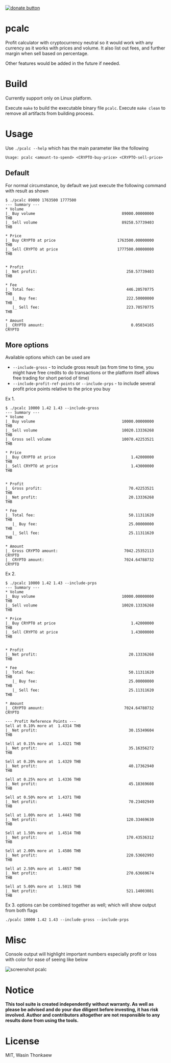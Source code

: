 [![donate button](https://img.shields.io/badge/$-donate-ff69b4.svg?maxAge=2592000&amp;style=flat)](https://github.com/haxpor/donate)

# pcalc

Profit calculator with cryptocurrency neutral so it would work with any currency as it works with prices and volume.
It also list out fees, and further margin when sell based on percentage.

Other features would be added in the future if needed.

# Build

Currently support only on Linux platform.

Execute `make` to build the executable binary file `pcalc`.
Execute `make clean` to remove all artifacts from building process.

# Usage

Use `./pcalc --help` which has the main parameter like the following

```
Usage: pcalc <amount-to-spend> <CRYPTO-buy-price> <CRYPTO-sell-price>
```

## Default

For normal circumstance, by default we just execute the following command with result as shown

```
$ ./pcalc 89000 1763500 1777500
--- Summary ---
* Volume
|_ Buy volume                                      89000.00000000     THB
|_ Sell volume                                     89258.57739403     THB

* Price
|_ Buy CRYPTO at price                           1763500.00000000     THB
|_ Sell CRYPTO at price                          1777500.00000000     THB


* Profit
|_ Net profit:                                       258.57739403     THB

* Fee
|_ Total fee:                                        446.20570775     THB
   |_ Buy fee:                                       222.50000000     THB
   |_ Sell fee:                                      223.70570775     THB

* Amount
|_ CRYPTO amount:                                      0.05034165     CRYPTO

```

## More options

Available options which can be used are

* `--include-gross` - to include gross result (as from time to time, you might have free credits to do transactions or the platform itself allows free trading for short period of time)
* `--include-profit-ref-points` or `--include-prps` - to include several profit price points relative to the price you buy

Ex 1.

```
$ ./pcalc 10000 1.42 1.43 --include-gross
--- Summary ---
* Volume
|_ Buy volume                                      10000.00000000     THB
|_ Sell volume                                     10020.13336268     THB
|_ Gross sell volume                               10070.42253521     THB

* Price
|_ Buy CRYPTO at price                                 1.42000000     THB
|_ Sell CRYPTO at price                                1.43000000     THB


* Profit
|_ Gross profit:                                      70.42253521     THB
|_ Net profit:                                        20.13336268     THB

* Fee
|_ Total fee:                                         50.11311620     THB
   |_ Buy fee:                                        25.00000000     THB
   |_ Sell fee:                                       25.11311620     THB

* Amount
|_ Gross CRYPTO amount:                             7042.25352113     CRYPTO
|_ CRYPTO amount:                                   7024.64788732     CRYPTO

```

Ex 2.

```
$ ./pcalc 10000 1.42 1.43 --include-prps
--- Summary ---
* Volume
|_ Buy volume                                      10000.00000000     THB
|_ Sell volume                                     10020.13336268     THB

* Price
|_ Buy CRYPTO at price                                 1.42000000     THB
|_ Sell CRYPTO at price                                1.43000000     THB


* Profit
|_ Net profit:                                        20.13336268     THB

* Fee
|_ Total fee:                                         50.11311620     THB
   |_ Buy fee:                                        25.00000000     THB
   |_ Sell fee:                                       25.11311620     THB

* Amount
|_ CRYPTO amount:                                   7024.64788732     CRYPTO

--- Profit Reference Points ---
Sell at 0.10% more at  1.4314 THB
|_ Net profit:                                        30.15349604     THB

Sell at 0.15% more at  1.4321 THB
|_ Net profit:                                        35.16356272     THB

Sell at 0.20% more at  1.4329 THB
|_ Net profit:                                        40.17362940     THB

Sell at 0.25% more at  1.4336 THB
|_ Net profit:                                        45.18369608     THB

Sell at 0.50% more at  1.4371 THB
|_ Net profit:                                        70.23402949     THB

Sell at 1.00% more at  1.4443 THB
|_ Net profit:                                       120.33469630     THB

Sell at 1.50% more at  1.4514 THB
|_ Net profit:                                       170.43536312     THB

Sell at 2.00% more at  1.4586 THB
|_ Net profit:                                       220.53602993     THB

Sell at 2.50% more at  1.4657 THB
|_ Net profit:                                       270.63669674     THB

Sell at 5.00% more at  1.5015 THB
|_ Net profit:                                       521.14003081     THB

```

Ex 3. options can be combined together as well; which will show output from both flags

```
./pcalc 10000 1.42 1.43 --include-gross --include-prps
```

# Misc

Console output will highlight important numbers especially profit or loss with color for ease of seeing like below

![screenshot pcalc](screenshot.png)

# Notice

**This tool suite is created independently without warranty. As well as please be advised and do your due diligent before investing, it has risk involved. Author and contributors altogether are not responsible to any results done from using the tools.**

# License
MIT, Wasin Thonkaew
